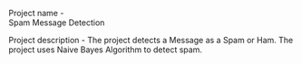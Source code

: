 Project name -  
    Spam Message Detection


Project description - 
      The project detects a Message as a Spam or Ham. The project uses Naive Bayes
Algorithm to detect spam.

